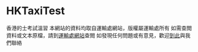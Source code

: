 # HKTaxiTest
香港的士考試溫習
本網站的資料均取自運輸處網站，版權屬運輸處所有
如需查閲資料或文本原檔，請到[運輸處網站](https://www.td.gov.hk/tc/publications_and_press_releases/publications/free_publications/index_categoryid_8.html)查閲
如發現任何問題或有意見，歡迎[到此](https://forms.gle/9kmEMKaL7KugCnMv7)與我們聯絡
